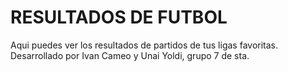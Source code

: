 # RESULTADOS DE FUTBOL
Aqui puedes ver los resultados de partidos de tus ligas favoritas.
Desarrollado por Ivan Cameo y Unai Yoldi, grupo 7 de sta.
